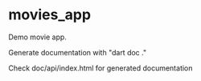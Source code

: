 # movies_app

Demo movie app.

Generate documentation with "dart doc ."

Check doc/api/index.html for generated documentation

